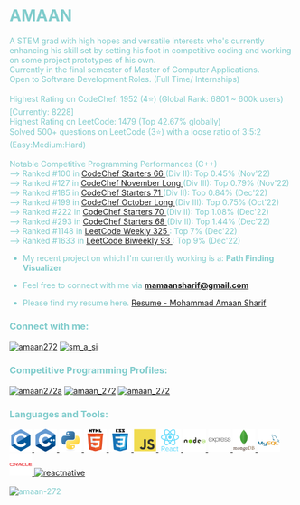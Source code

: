 <font color=" #80CCCC"> 
<h1>AMAAN</h1>
   A STEM grad with high hopes and versatile interests who's currently enhancing his skill set by setting his foot in competitive coding and working on some project prototypes of his own. 
  <br> 
  Currently in the final semester of Master of Computer Applications. 
  <br> 
  Open to Software Development Roles. (Full Time/ Internships) 
  <br><br>
  Highest Rating on CodeChef: 1952 (4⭐) (Global Rank: 6801 ~ 600k users) [Currently: 8228]
  <br>
  Highest Rating on LeetCode: 1479 (Top 42.67% globally) 
  <br>
  Solved 500+ questions on LeetCode (3⭐) with a loose ratio of 3:5:2 (Easy:Medium:Hard) 
  <br><br>
  Notable Competitive Programming Performances (C++) 
  <br>
   --> Ranked #100 in <a href="codechef.com/START66"> CodeChef Starters 66 </a> (Div II): Top 0.45% (Nov'22) 
  <br>
  --> Ranked #127 in <a href="codechef.com/NOV221"> CodeChef November Long </a> (Div III): Top 0.79% (Nov'22) 
  <br>
  --> Ranked #185 in <a href="codechef.com/START71"> CodeChef Starters 71 </a> (Div II): Top 0.84% (Dec'22) 
  <br>
  --> Ranked #199 in <a href="codechef.com/OCT221"> CodeChef October Long </a> (Div III): Top 0.75% (Oct'22) 
  <br>
  --> Ranked #222 in <a href="codechef.com/START70"> CodeChef Starters 70 </a> (Div II): Top 1.08% (Dec'22) 
  <br>
  --> Ranked #293 in <a href="codechef.com/START68"> CodeChef Starters 68 </a> (Div II): Top 1.44% (Dec'22) 
  <br>
   --> Ranked #1148 in <a href="leetcode.com/contest/weekly-contest-325/"> LeetCode Weekly 325 </a>: Top 7% (Dec'22) 
  <br>
  --> Ranked #1633 in <a href="leetcode.com/contest/biweekly-contest-93/"> LeetCode Biweekly 93 </a>: Top 9% (Dec'22)

- My recent project on which I'm currently working is a: **Path Finding Visualizer**

- Feel free to connect with me via **mamaansharif@gmail.com**

- Please find my resume here. <a href="https://docs.google.com/document/d/1VkdpRlVtDW3lUaMdmgF_ynL4cpQdVpnN-41oaIHAsbg/edit?usp=sharing"> Resume - Mohammad Amaan Sharif </a>

<h3 align="left">Connect with me:</h3>
<p align="left">
<a href="https://linkedin.com/in/amaan272" target="blank"><img align="center" src="https://raw.githubusercontent.com/rahuldkjain/github-profile-readme-generator/master/src/images/icons/Social/linked-in-alt.svg" alt="amaan272" height="30" width="40" /></a>
<a href="https://instagram.com/sm_a_si" target="blank"><img align="center" src="https://raw.githubusercontent.com/rahuldkjain/github-profile-readme-generator/master/src/images/icons/Social/instagram.svg" alt="sm_a_si" height="30" width="40" /></a>
</p>
<h3 align="left">Competitive Programming Profiles:</h3>
<p align="left">
<a href="https://www.codechef.com/users/amaan272a" target="blank"><img align="center" src="https://cdn.jsdelivr.net/npm/simple-icons@3.1.0/icons/codechef.svg" alt="amaan272a" height="30" width="40" /></a>
<a href="https://codeforces.com/profile/amaan_272" target="blank"><img align="center" src="https://raw.githubusercontent.com/rahuldkjain/github-profile-readme-generator/master/src/images/icons/Social/codeforces.svg" alt="amaan_272" height="30" width="40" /></a>
<a href="https://www.leetcode.com/amaan_272" target="blank"><img align="center" src="https://raw.githubusercontent.com/rahuldkjain/github-profile-readme-generator/master/src/images/icons/Social/leet-code.svg" alt="amaan_272" height="30" width="40" /></a>
</p>
<h3 align="left">Languages and Tools:</h3>
<p align="left"> 
   <a href="https://www.cprogramming.com/" target="_blank" rel="noreferrer"> <img src="https://raw.githubusercontent.com/devicons/devicon/master/icons/c/c-original.svg" alt="c" width="40" height="40"/> </a>
   <a href="https://www.w3schools.com/cpp/" target="_blank" rel="noreferrer"> <img src="https://raw.githubusercontent.com/devicons/devicon/master/icons/cplusplus/cplusplus-original.svg" alt="cplusplus" width="40" height="40"/> </a> 
<a href="https://www.python.org" target="_blank" rel="noreferrer"> <img src="https://raw.githubusercontent.com/devicons/devicon/master/icons/python/python-original.svg" alt="python" width="40" height="40"/> </a> 
   <a href="https://www.w3.org/html/" target="_blank" rel="noreferrer"> <img src="https://raw.githubusercontent.com/devicons/devicon/master/icons/html5/html5-original-wordmark.svg" alt="html5" width="40" height="40"/> </a> 
   <a href="https://www.w3schools.com/css/" target="_blank" rel="noreferrer"> <img src="https://raw.githubusercontent.com/devicons/devicon/master/icons/css3/css3-original-wordmark.svg" alt="css3" width="40" height="40"/> </a> 
   <a href="https://developer.mozilla.org/en-US/docs/Web/JavaScript" target="_blank" rel="noreferrer"> <img src="https://raw.githubusercontent.com/devicons/devicon/master/icons/javascript/javascript-original.svg" alt="javascript" width="40" height="40"/> </a> 
   <a href="https://reactjs.org/" target="_blank" rel="noreferrer"> <img src="https://raw.githubusercontent.com/devicons/devicon/master/icons/react/react-original-wordmark.svg" alt="react" width="40" height="40"/> </a> 
   <a href="https://nodejs.org" target="_blank" rel="noreferrer"> <img src="https://raw.githubusercontent.com/devicons/devicon/master/icons/nodejs/nodejs-original-wordmark.svg" alt="nodejs" width="40" height="40"/> </a>
   <a href="https://expressjs.com" target="_blank" rel="noreferrer"> <img src="https://raw.githubusercontent.com/devicons/devicon/master/icons/express/express-original-wordmark.svg" alt="express" width="40" height="40"/> </a> 
   <a href="https://www.mongodb.com/" target="_blank" rel="noreferrer"> <img src="https://raw.githubusercontent.com/devicons/devicon/master/icons/mongodb/mongodb-original-wordmark.svg" alt="mongodb" width="40" height="40"/> </a> 
   <a href="https://www.mysql.com/" target="_blank" rel="noreferrer"> <img src="https://raw.githubusercontent.com/devicons/devicon/master/icons/mysql/mysql-original-wordmark.svg" alt="mysql" width="40" height="40"/> </a> 
   <a href="https://www.oracle.com/" target="_blank" rel="noreferrer"> <img src="https://raw.githubusercontent.com/devicons/devicon/master/icons/oracle/oracle-original.svg" alt="oracle" width="40" height="40"/> </a> 
   <a href="https://reactnative.dev/" target="_blank" rel="noreferrer"> <img src="https://reactnative.dev/img/header_logo.svg" alt="reactnative" width="40" height="40"/> </a> 
   </p>

<p><img align="center" src="https://github-readme-stats.vercel.app/api/top-langs?username=amaan-272&show_icons=true&locale=en&layout=compact" alt="amaan-272" /></p>
</font>
